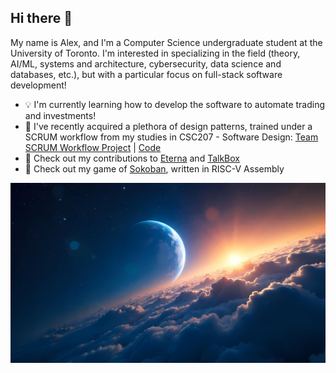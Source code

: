 ## Hi there 👋

My name is Alex, and I'm a Computer Science undergraduate student at the University of Toronto. I'm interested in specializing in the field (theory, AI/ML, systems and architecture, cybersecurity, data science and databases, etc.), but with a particular focus on full-stack software development!

- 💡 I'm currently learning how to develop the software to automate trading and investments!
- 🌱 I've recently acquired a plethora of design patterns, trained under a SCRUM workflow from my studies in CSC207 - Software Design: [Team SCRUM Workflow Project](https://github.com/Dawgsrlife/CSC207-A2-Final/blob/master/Assignment2/scrum/sprintBacklog4.txt) | [Code](https://github.com/Dawgsrlife/CSC207-A2-Final/blob/master/Assignment2/src/main/java/ca/utoronto/utm/assignment2/paint/Paint.java)
- 👯 Check out my contributions to [Eterna](https://github.com/Dawgsrlife/Eterna) and [TalkBox](https://github.com/Liam-Lee-66/TalkBox)
- 🎺 Check out my game of [Sokoban](https://github.com/Dawgsrlife/Sokoban-Game/blob/main/sokobangame.s), written in RISC-V Assembly

![Outer Space Splash](https://github.com/Dawgsrlife/dawgsrlife/blob/main/outer_space.jpeg?raw=true)

<!--
**Dawgsrlife/dawgsrlife** is a ✨ _special_ ✨ repository because its `README.md` (this file) appears on your GitHub profile.

Here are some ideas to get you started:

- 🔭 I’m currently working on ...
- 🌱 I’m currently learning ...
- 👯 I’m looking to collaborate on ...
- 🤔 I’m looking for help with ...
- 💬 Ask me about ...
- 📫 How to reach me: ...
- 😄 Pronouns: ...
- ⚡ Fun fact: ...
-->
